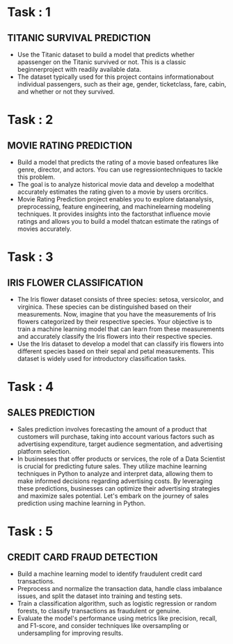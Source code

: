 <!DOCTYPE html>
<html lang="en">
<head>
    <meta charset="UTF-8">
    <meta name="viewport" content="width=device-width, initial-scale=1.0">
</head>
<body>
    <h1>Task : 1</h1>
    <h2><b>TITANIC SURVIVAL PREDICTION</b></h2>
    <ul>
      <li>Use the Titanic dataset to build a model that predicts whether apassenger on the Titanic survived or not. This is a classic beginnerproject with readily available data.</li>
      <li>The dataset typically used for this project contains informationabout individual passengers, such as their age, gender, ticketclass, fare, cabin, and whether or not they survived.</li>
    </ul>
    <h1>Task : 2</h1>
    <h2><b>MOVIE RATING PREDICTION</b></h2>
    <ul>
      <li>Build a model that predicts the rating of a movie based onfeatures like genre, director, and actors. You can use regressiontechniques to tackle this problem.</li>
      <li>The goal is to analyze historical movie data and develop a modelthat accurately estimates the rating given to a movie by users orcritics.</li>
      <li>Movie Rating Prediction project enables you to explore dataanalysis, preprocessing, feature engineering, and machinelearning modeling techniques. It provides insights into the factorsthat influence movie ratings and allows you to build a model thatcan estimate the ratings of movies accurately.</li>
    </ul>
  <h1>Task : 3</h1>
  <h2><b>IRIS FLOWER CLASSIFICATION</b></h2>
  <ul>
    <li>The Iris flower dataset consists of three species: setosa, versicolor,
and virginica. These species can be distinguished based on their
measurements. Now, imagine that you have the measurements
of Iris flowers categorized by their respective species. Your
objective is to train a machine learning model that can learn from
these measurements and accurately classify the Iris flowers into
their respective species.</li>
    <li>Use the Iris dataset to develop a model that can classify iris
flowers into different species based on their sepal and petal
measurements. This dataset is widely used for introductory
classification tasks.</li>
  </ul>
  <h1>Task : 4</h1>
  <h2><b>SALES PREDICTION</b></h2>
  <ul>
    <li>Sales prediction involves forecasting the amount of a product that
customers will purchase, taking into account various factors such as
advertising expenditure, target audience segmentation, and
advertising platform selection.</li>
    <li>In businesses that offer products or services, the role of a Data
Scientist is crucial for predicting future sales. They utilize machine
learning techniques in Python to analyze and interpret data, allowing
them to make informed decisions regarding advertising costs. By
leveraging these predictions, businesses can optimize their
advertising strategies and maximize sales potential. Let's embark on
the journey of sales prediction using machine learning in Python.</li>
  </ul>
  <h1>Task : 5</h1>
  <h2><b>CREDIT CARD FRAUD DETECTION</b></h2>
  <ul>
    <li>Build a machine learning model to identify fraudulent credit card
transactions.</li>
    <li>Preprocess and normalize the transaction data, handle class
imbalance issues, and split the dataset into training and testing sets.</li>
    <li>Train a classification algorithm, such as logistic regression or random
forests, to classify transactions as fraudulent or genuine.</li>
    <li>Evaluate the model's performance using metrics like precision, recall,
and F1-score, and consider techniques like oversampling or
undersampling for improving results.</li>
  </ul>
</body>
</html>
